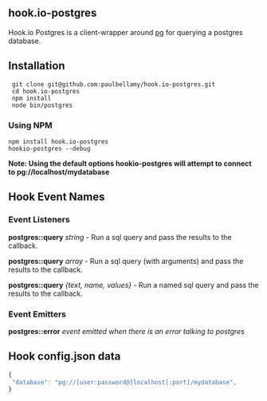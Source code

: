## hook.io-postgres

Hook.io Postgres is a client-wrapper around [pg](https://github.com/brianc/node-postgres) for querying a postgres database.

## Installation

     git clone git@github.com:paulbellamy/hook.io-postgres.git
     cd hook.io-postgres
     npm install
     node bin/postgres

### Using NPM

    npm install hook.io-postgres
    hookio-postgres --debug

**Note: Using the default options hookio-postgres will attempt to connect to pg://localhost/mydatabase**

## Hook Event Names

### Event Listeners

**postgres::query** *string* - Run a sql query and pass the results to the callback.

**postgres::query** *array* - Run a sql query (with arguments) and pass the results to the callback.

**postgres::query** *{text, name, values}* - Run a named sql query and pass the results to the callback.

### Event Emitters

**postgres::error** *event emitted when there is an error talking to postgres*

## Hook config.json data

``` js
{
 "database": "pg://[user:password@]localhost[:port]/mydatabase",
}
